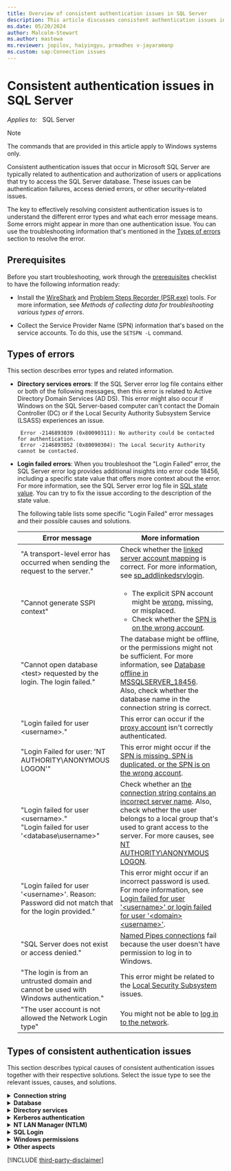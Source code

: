 ```yaml
---
title: Overview of consistent authentication issues in SQL Server
description: This article discusses consistent authentication issues in SQL Server, related error messages, and solutions to troubleshoot various issues.
ms.date: 05/20/2024
author: Malcolm-Stewart
ms.author: mastewa
ms.reviewer: jopilov, haiyingyu, prmadhes v-jayaramanp
ms.custom: sap:Connection issues
---
```


# Consistent authentication issues in SQL Server

_Applies to:_ &nbsp; SQL Server

> [!NOTE]
> The commands that are provided in this article apply to Windows systems only.

Consistent authentication issues that occur in Microsoft SQL Server are typically related to authentication and authorization of users or applications that try to access the SQL Server database. These issues can be authentication failures, access denied errors, or other security-related issues.

The key to effectively resolving consistent authentication issues is to understand the different error types and what each error message means. Some errors might appear in more than one authentication issue. You can use the troubleshooting information that's mentioned in the [Types of errors](#types-of-errors) section to resolve the error.

## Prerequisites

Before you start troubleshooting, work through the [prerequisites](../connect/resolve-connectivity-errors-checklist.md) checklist to have the following information ready:

- Install the [WireShark](https://www.wireshark.org/download.html) and [Problem Steps Recorder (PSR.exe)](/office/troubleshoot/settings/how-to-use-problem-steps-recorder) tools. For more information, see *Methods of collecting data for troubleshooting various types of errors*.

- Collect the Service Provider Name (SPN) information that's based on the service accounts. To do this, use the `SETSPN -L` command.

## Types of errors

This section describes error types and related information.

- **Directory services errors**: If the SQL Server error log file contains either or both of the following messages, then this error is related to Active Directory Domain Services (AD DS). This error might also occur if Windows on the SQL Server-based computer can't contact the Domain Controller (DC) or if the Local Security Authority Subsystem Service (LSASS) experiences an issue.

  ```output
   Error -2146893039 (0x80090311): No authority could be contacted for authentication.
   Error -2146893052 (0x80090304): The Local Security Authority cannot be contacted.
  ```

- **Login failed errors**: When you troubleshoot the "Login Failed" error, the SQL Server error log provides additional insights into error code 18456, including a specific state value that offers more context about the error. For more information, see the SQL Server error log file in [SQL state value](/sql/relational-databases/errors-events/mssqlserver-18456-database-engine-error#additional-error-information). You can try to fix the issue according to the description of the state value.

  The following table lists some specific "Login Failed" error messages and their possible causes and solutions.

  |Error message  |More information  |
  |---------|---------|
  |"A transport-level error has occurred when sending the request to the server."|Check whether the [linked server account mapping](linked-server-account-mapping-error.md) is correct. For more information, see [sp_addlinkedsrvlogin](/sql/relational-databases/system-stored-procedures/sp-addlinkedsrvlogin-transact-sql).|
  |"Cannot generate SSPI context" | <ul><li>The explicit SPN account might be [wrong](cannot-generate-sspi-context-error.md#fix-the-error-with-kerberos-configuration-manager-recommended), missing, or misplaced.</li><li>Check whether the [SPN is on the wrong account](cannot-generate-sspi-context-error.md#fix-the-error-with-kerberos-configuration-manager-recommended).</li></ul> |
  |"Cannot open database \<test\> requested by the login. The login failed."|The database might be offline, or the permissions might not be sufficient. For more information, see [Database offline in MSSQLSERVER_18456](/sql/relational-databases/errors-events/mssqlserver-18456-database-engine-error#login-failed-for-user-nt-authorityanonymous-logon).<br/> Also, check whether the database name in the connection string is correct.|
  |"Login failed for user \<username\>." | This error can occur if the [proxy account](../../integration-services/ssis-package-doesnt-run-when-called-job-step.md) isn't correctly authenticated.    |
  |"Login Failed for user: 'NT AUTHORITY\ANONYMOUS LOGON'"|This error might occur if the [SPN is missing, SPN is duplicated, or the SPN is on the wrong account](cannot-generate-sspi-context-error.md#fix-the-error-with-kerberos-configuration-manager-recommended).|
  |"Login failed for user \<username\>." </br> "Login failed for user '\<database\username\>"</br>    | Check whether an [the connection string contains an incorrect server name](/sql/relational-databases/errors-events/mssqlserver-18456-database-engine-error#login-failed-for-user-username-or-login-failed-for-user-domainusername). Also, check whether the user belongs to a local group that's used to grant access to the server. For more causes, see [NT AUTHORITY\ANONYMOUS LOGON](/sql/relational-databases/errors-events/mssqlserver-18456-database-engine-error#login-failed-for-user-nt-authorityanonymous-logon).    |
  |"Login failed for user '\<username\>'. Reason: Password did not match that for the login provided."|This error might occur if an incorrect password is used. For more information, see [Login failed for user '\<username\>' or login failed for user '\<domain>\<username>'](/sql/relational-databases/errors-events/mssqlserver-18456-database-engine-error#login-failed-for-user-nt-authorityanonymous-logon).|
  |"SQL Server does not exist or access denied."  | [Named Pipes connections](named-pipes-connection-fail-no-windows-permission.md) fail because the user doesn't have permission to log in to Windows.     |
  |"The login is from an untrusted domain and cannot be used with Windows authentication."|This error might be related to the [Local Security Subsystem](local-security-subsystem-errors.md) issues.|
  |"The user account is not allowed the Network Login type"|You might not be able to [log in to the network](network-login-disallowed.md).|

## Types of consistent authentication issues

This section describes typical causes of consistent authentication issues together with their respective solutions. Select the issue type to see the relevant issues, causes, and solutions.

<details>
<summary><b>Connection string</b></summary>

This section lists the issues that are related to configuration settings that are used by applications to connect to a database.

- **Explicit SPN is missing** - This issue occurs if the SPN isn't configured or registered correctly.

  **Solution:** To resolve this issue, see ["Cannot generate SSPI context" error when using Windows authentication to connect SQL Server](cannot-generate-sspi-context-error.md#fix-the-error-with-kerberos-configuration-manager-recommended).

- **Explicit misplaced SPN** - Refers to an SPN that was incorrectly associated with a particular service or account.

  **Solution:** To resolve this issue, see [Explicit misplaced SPN](explicit-spn-is-misplaced.md).

- **Explicit SPN is duplicated** - This issue occurs if an SPN is duplicated because it's registered more than one time.

  **Solution:** To resolve this issue, see ["Cannot generate SSPI context" error when using Windows authentication to connect SQL Server](cannot-generate-sspi-context-error.md#fix-the-error-with-kerberos-configuration-manager-recommended).

- **Incorrect server name in connection string** - This issue occurs if the specified server name is incorrect or can't be found.

  **Solution:** To resolve this issue, see [MSSQLSERVER_18456](/sql/relational-databases/errors-events/mssqlserver-18456-database-engine-error#login-failed-for-user-username-or-login-failed-for-user-domainusername).

- **Wrong database name in connection string** - This issue occurs if the database name that's provided for authentication is incorrect.

  **Solution:** Check whether the name is spelled correctly. For more information, see [MSSQLSERVER_4064](/sql/relational-databases/errors-events/mssqlserver-4064-database-engine-error#fix-the-issue).

- **Wrong explicit SPN account** - This issue might occur if the SPN is associated with the wrong account in AD DS. 

  **Solution:** To resolve this issue, see [Cannot generate SSPI context error](cannot-generate-sspi-context-error.md).

</details>

<details>
<summary><b>Database</b></summary>

This section lists the issues that are specific to various aspects of SQL Server:

- **Database is offline** - Refers to a scenario in which a SQL Server database tries to reconnect to a SQL Server instance that's configured for Windows Authentication mode.

  **Solution:** For more information, see [MSSQLSERVER_18456](/sql/relational-databases/errors-events/mssqlserver-18456-database-engine-error#login-failed-for-user-username-or-login-failed-for-user-domainusername).
  
- **Database permissions** - Refers to enabling or restricting access to a SQL Server database.

  **Solution:** For more information, see [MSSQLSERVER_18456](/sql/relational-databases/errors-events/mssqlserver-18456-database-engine-error#login-failed-for-user-username-or-login-failed-for-user-domainusername).
  
- **Linked server connectivity errors in SQL Server** - You experience an authentication process issue that affects linked servers in the context of SQL Server.

  **Solution:** To resolve this issue, see [Linked server connectivity errors in SQL Server](linked-server-account-mapping-error.md).

- **Metadata of the linked server is inconsistent** - Refers to an issue in which metadata of the linked server is inconsistent or doesn't match the expected metadata.

  A view or stored procedure queries the tables or views in the linked server but receives login failures even though a distributed `SELECT` statement that's copied from the procedure doesn't.

  This issue might occur if the view was created and then the linked server was re-created, or a remote table was modified without rebuilding the View.

  **Solution**: Refresh the metadata of the linked server by running the `sp_refreshview` stored procedure.

- **Proxy account doesn't have permissions** - A SQL Server Integration Service (SSIS) job that's run by SQL Agent might require permissions other than those that the SQL Agent service account can provide.

  **Solution:** To resolve this issue, see [SSIS package does not run when called from a SQL Server Agent job step](../../integration-services/ssis-package-doesnt-run-when-called-job-step.md).

- **Unable to log in to SQL Server database** - The inability to log in can cause failures in authentication.

  **Solution:** To resolve this issue, see [MSSQLSERVER_18456](/sql/relational-databases/errors-events/mssqlserver-18456-database-engine-error#login-failed-for-user-username-or-login-failed-for-user-domainusername).
  
</details>

<details><summary><b>Directory services</b></summary>

This section lists the issues that are related to directory services and servers.

- **An account is disabled** - You might experience this scenario if the user account was disabled by an administrator or by a user. In this case, you can't log in by using this account or you can't use this account to start a service. This might cause consistent authentication issues because it can prevent you from accessing resources or performing actions that require authentication.

  **Solution:** A domain administrator can fix this by re-enabling the account. When an account is disabled, it's usually because either a user tried to log in with the wrong password too many times or because an application or service is trying to use an old password.

- **An account isn't in the group** - This issue might occur if a user is trying to access a resource that's restricted to a specific group.

  **Solution:** Check the SQL logins to enumerate allowed groups and make sure that the user belongs to one of the groups.

- **Account migration failed** - If old user accounts can't connect to the server but newly created accounts can, account migration might not be correct. This issue is related to AD DS.

  **Solution:** For more information, see [Transfer logins and passwords between instances of SQL Server](../security/transfer-logins-passwords-between-instances.md).

- **Domain Controller is offline** - Refers to an issue where the domain controller isn't accessible.

  **Solution:** Use the `nltest` command to force the computer to switch to another domain controller. For more information, see [Active Directory replication Event ID 2087: DNS lookup failure caused replication to fail](../../../windows-server/identity/active-directory-replication-event-id-2087.md).

- **Firewall blocks the Domain Controller** - You might experience issues when you manage the user's access to resources.

  **Solution:** Make sure that the domain controller is accessible from the client or the server. To do this, use the `nltest /SC_QUERY:CONTOSO` command.

- **Login is from an untrusted domain** - This issue is related to the trust level between domains. You might see the following error message: "Login failed. The login is from an untrusted domain and cannot be used with Windows authentication. (18452)."

  [Error 18452](/sql/relational-databases/errors-events/mssqlserver-18452-database-engine-error) indicates that the login uses Windows Authentication but the login is an unrecognized Windows principal. An unrecognized Windows principal indicates that the login can't be verified by Windows. This might occur because the Windows login is from an untrusted domain. The trust level between domains might cause failures in account authentication or the visibility of Service Provider Name (SPN)s.

  **Solution:** To resolve this issue, see [MSSQLSERVER_18452](/sql/relational-databases/errors-events/mssqlserver-18452-database-engine-error#user-action).

- **No permissions for cross-domain groups** - Users from the [remote domain should belong to a group](../../../windows-server/windows-security/trust-between-windows-ad-domain-not-work-correctly.md) in the SQL Server domain. There might be a problem if you try to use a domain local group to connect to a SQL Server instance from another domain.

  **Solution:** If the domains lack proper trust, adding the users in a group in the remote domain might prevent the server from enumerating the group's membership.

- **Selective authentication is disabled** - Refers to a feature of domain trusts that allows the domain administrator to limit which users have access to resources in the remote domain. If selective authentication isn't enabled, all users in the trusted domain can get access to the remote domain.

  **Solution:** To resolve this issue, enable selective authentication to make sure that the users aren't allowed to authenticate in the remote domain.

</details>

<details><summary><b>Kerberos authentication</b></summary>

This section lists the issues that are related to the Kerberos authentication:

- **An incorrect DNS suffix is appended to the NetBIOS name** - This issue might occur if you use only the NetBIOS name (for example, SQLPROD01) instead of the fully qualified domain name (FQDN) (for example, SQLPROD01.CONTOSO.COM). When this occurs, the wrong DNS suffix might be appended.

  **Solution:** Check the network settings for the default suffixes to make sure that they're correct, or use the FQDN to avoid issues.

- **Clock skew is too high** - This issue might occur if multiple devices on a network aren't synchronized. For the Kerberos authentication to work, the clocks between devices can't be turned off for more than five minutes or consistent authentication failures might occur.

  **Solution:** Set up the computers to regularly synchronize their clocks with a central time service.

- **Delegating sensitive accounts to other services** - Some accounts might be marked as `Sensitive` in AD DS. These accounts can't be delegated to another service in a double-hop scenario. Sensitive accounts are critical to providing security, but they can affect authentication.

  **Solution:** To resolve this issue, see [Login failed for user NT AUTHORITY\ANONYMOUS LOGON](/sql/relational-databases/errors-events/mssqlserver-18456-database-engine-error#login-failed-for-user-nt-authorityanonymous-logon).

- **Delegating to a file share** - Refers to a situation in which a user or application delegates its credentials to access a file share. Without appropriate constraints, delegating credentials to a file share might create security risks.

  **Solution:** To resolve this kind of issue, make sure that you use [constrained delegation](https://techcommunity.microsoft.com/t5/sql-server-support-blog/bulk-insert-and-kerberos/ba-p/317304).

- **Disjoint DNS namespace** - Refers to a consistent authentication issue that might occur if the DNS suffix doesn't match between the domain member and DNS. You might experience authentication issues if you use a disjoint namespace. If the organizational hierarchy in AD DS and in DNS don't match, the wrong SPN might be generated if you use the NETBIOS name in the database application connection string. In this situation, the SPN isn't found, and New Technology LAN Manager (NTLM) credentials are used instead of Kerberos credentials.

  **Solution:** To mitigate the issue, use the FQDN of the server or specify the SPN name in the connection string. For information about FQDN, see [Computer Naming](/windows-server/identity/ad-ds/plan/computer-naming).

- **Duplicate SPN** - Refers to a situation in which two or more SPNs are identical within a domain. SPNs are used to uniquely identify services that are running on servers in a Windows domain. Duplicate SPNs can cause authentication issues.

  **Solution:** To resolve this issue, see [Fix the error with Kerberos Configuration Manager (Recommended)](cannot-generate-sspi-context-error.md#fix-the-error-with-kerberos-configuration-manager-recommended).

- **Enable HTTP ports on SPNs** - Typically, HTTP SPNs don't use port numbers (for example, `http/web01.contoso.com`).

  **Solution:** To resolve this issue, you can enable this by using the policy on the clients. The SPN would then have to be in the `http/web01.contoso.com:88` format in order to enable Kerberos to function correctly. Otherwise, NTLM credentials are used.

  NTLM credentials aren't recommended because they might make it difficult to diagnose the issue. Also, this situation might generate excessive administrative overhead.

- **Expired tickets** - Refers to Kerberos tickets. Using expired Kerberos tickets can cause authentication issues.

  **Solution:** To resolve this issue, see [Expired tickets](expired-tickets-issue.md).

- **HOSTS file is incorrect** - The HOSTS file can disrupt DNS lookups and might generate an unexpected SPN name. This situation causes NTLM credentials to be used. If an unexpected IP address is in the HOSTS file, the SPN that's generated might not match the back-end server that's pointed to.

  **Solution:** Review the HOSTS file and remove the entries for your server. HOSTS file entries are shown in the SQLCHECK report.

- **Issue with per-service security identifier (SID) permissions** - Per-service-SID is a security feature of SQL Server that limits local connections to use NTLM and not Kerberos as the authentication method. The service can make a single hop to another server by using NTLM credentials, but it can't be delegated further without using the constrained delegation. For more information, see [Login failed for user NT AUTHORITY\ANONYMOUS LOGON](/sql/relational-databases/errors-events/mssqlserver-18456-database-engine-error#login-failed-for-user-nt-authorityanonymous-logon).

  **Solution:** To resolve this issue, the domain administrator needs to set up constrained delegation.

- **Kernel-mode authentication** - The SPN on the App Pool account is typically required for web servers. However, when Kernel-mode authentication is used, the computer's HOST SPN is used for authentication. This action takes place in the kernel. This setting might be used if the server hosts many different websites that use the same host header URL, different App Pool accounts, and [Windows Authentication](/iis/configuration/system.webserver/security/authentication/).

  **Solution:** Remove the HTTP SPNs if Kernel-mode authentication is enabled.

- **Limit delegation rights to Access or Excel** - The Joint Engine Technology (JET) and Access Connectivity Engine (ACE) providers are similar to any of the file systems. You must use constrained delegation to enable SQL Server to read files that are located on another computer. In general, the ACE provider shouldn't be used in a linked server because this is explicitly not supported. The JET provider is deprecated and is available on 32-bit computers only.

  > [!NOTE]
  > When SQL Server 2014, the last version to support 32-bit installations, goes out of support, the JET scenario will no longer be supported.

- **Missing SPN** - This issue might occur if an SPN that's related to a SQL Sever instance is absent.

  **Solution:** For more information, see [Fix the error with Kerberos Configuration Manager (Recommended)](cannot-generate-sspi-context-error.md#fix-the-error-with-kerberos-configuration-manager-recommended).

- **Not a constrained target** - If constrained delegation is enabled for a particular service account, Kerberos will fail if the target server's SPN isn't on the list of targets of constrained delegation.
  
  **Solution:** To resolve this issue, a domain administrator must add the target server's SPN to the target SPNs of the mid-tier service account.

- **NTLM and constrained delegation** - If the target is a file share, the delegation type of the mid-tier service account must be **Constrained-Any** and not **Constrained-Kerberos**. If the delegation type is set to **Constrained-Kerberos**, the mid-tier account can allocate only to specific services, but **Constrained-Any** allows the service account to delegate to any service.

  **Solution:** To resolve this issue, see [Login failed for user NT AUTHORITY\ANONYMOUS LOGON](/sql/relational-databases/errors-events/mssqlserver-18456-database-engine-error#login-failed-for-user-nt-authorityanonymous-logon).

- **Service account cannot be trusted for delegation in AD** - In a double-hop scenario, the service account of the mid-tier service must be trusted for delegation in AD DS. If the service account isn't trusted for delegation, Kerberos authentication can fail.

  **Solution:** If you're an administrator, enable the **Trusted for delegation** option.

- **Some legacy providers don't support Kerberos over Named Pipes** - The legacy OLE DB provider (SQLOLEDB) and ODBC provider (SQL Server) that are bundled with Windows don't offer support for Kerberos authentication over Named Pipes. Instead, they support only NTLM authentication.

  **Solution:** Use a TCP connection to allow Kerberos authentication. You can also use a newer driver, example,  MSOLEDBSQL or ODBC Driver 17. But TCP is still preferred over Named Pipes, regardless of version of the driver.

- **SPN is associated with a wrong account** - This issue might occur if an SPN is associated with the wrong account in AD DS. For more information, see [Fix the error with Kerberos Configuration Manager (Recommended)](cannot-generate-sspi-context-error.md#fix-the-error-with-kerberos-configuration-manager-recommended).

   You might receive an error message if your SPN is configured on the wrong account in AD DS.

   **Solution:** To resolve the error, follow these steps:

    1. Use `SETSPN -Q spnName` to locate the SPN and its current account.
    1. Use `SETSPN -D` to delete the existing SPNs.
    1. Use the `SETSPN -S` to migrate the SPN to the correct account.

- **SQL Alias might not function correctly** - A SQL Server alias might cause an unexpected SPN to be generated. This causes NTLM credentials to fail if the SPN isn't found, or an SSPI failure if it inadvertently matches the SPN of another server.

  **Solution:** SQL Aliases are shown in the SQLCHECK report. To resolve the issue, identify and correct any incorrect or misconfigured SQL aliases so that they point to the correct SQL Server.

- **User belongs to many groups** - If a user belongs to multiple groups, authentication issues might occur in Kerberos. If you use Kerberos over UDP, the entire security token must fit within a single packet. Users who belong to many groups have a larger security token than users who belong to fewer groups.

  **Solution:** If you use Kerberos over TCP, you can increase the [`MaxTokenSize`] setting. For more information, see [MaxTokenSize and Kerberos Token Bloat](/archive/blogs/shanecothran/maxtokensize-and-kerberos-token-bloat).

- **Use website host header** - The HTTP Host header plays a very important role in the HTTP protocol for accessing web pages.

  **Solution:** If the website has a host header name, the HOSTS SPN can't be used. An explicit HTTP SPN must be used. If the website doesn't have a host header name, NTLM is used. NTLM can't be delegated to a back-end SQL Server instance or other service.

</details>

<details><summary><b>NT LAN Manager (NTLM)</b></summary>

This section lists issues that are specific to NTLM (NT LAN Manager):

- **Access is denied for NTLM peer logins** - Refers to an issue that are related to NTLM peer logins.

  **Solution:** When communicating between computers that are in either workstations or domains that don't trust each other, you can set up identical accounts on both computers and use NTLM peer authentication.
  
  Logins work only if both the user account and the password match on both computers. NTLM authentication might be disabled or not supported on either the client or server side. This situation might cause authentication failures. For more information, see [MSSQLSERVER_18456](/sql/relational-databases/errors-events/mssqlserver-18456-database-engine-error#login-failed-for-user-nt-authorityanonymous-logon).

- **Double hop scenarios on multiple computers** - A double-hop process will fail if NTLM credentials are used. Kerberos credentials are required.

  **Solution:** To resolve this issue, see [Login failed for user NT AUTHORITY\ANONYMOUS LOGON](/sql/relational-databases/errors-events/mssqlserver-18456-database-engine-error#login-failed-for-user-nt-authorityanonymous-logon).

- **Loopback protection isn't set correctly** - Loopback protect is designed to prohibit applications from calling other services on the same computer. If loopback protect isn't configured correctly, or if there's any malfunction, this situation can indirectly cause authentication issues.

  **Solution:** To resolve this issue, see [MSSQLSERVER_18456](/sql/relational-databases/errors-events/mssqlserver-18456-database-engine-error#login-failed-for-user-nt-authorityanonymous-logon).

- **Loopback protection fails when you connect to the Always-on listener** - This issue is related to loopback protection. When you connect to the Always-On Listener from the primary node, the connection uses NTLM authentication.

  **Solution:** For more information, see [MSSQLSERVER_18456](/sql/relational-databases/errors-events/mssqlserver-18456-database-engine-error#login-failed-for-user-nt-authorityanonymous-logon).

- **Issue that affects LANMAN compatibility level** - The LAN Manager (LANMAN) authentication issue usually occurs if a mismatch exists in the authentication protocols that are used by older (pre-Windows Server 2008) and newer computers. When you set the compatibility level to 5, NTLMv2 isn't allowed.

  **Solution:** Switching to Kerberos avoids this issue because Kerberos is more secure. For more information, see [Login failed for user NT AUTHORITY\ANONYMOUS LOGON](/sql/relational-databases/errors-events/mssqlserver-18456-database-engine-error#login-failed-for-user-nt-authorityanonymous-logon).

</details>

<details><summary><b>SQL Login</b></summary>

This section lists issues that are related to authentication credentials:

- **Bad password** - Refers to a login-related issue.

  **Solution:** To resolve this issue, see [MSSQLSERVER_18456](/sql/relational-databases/errors-events/mssqlserver-18456-database-engine-error#login-failed-for-user-username-or-login-failed-for-user-domainusername).
  
- **Invalid username** - Refers to a login-related issue.

  **Solution:** To resolve this issue, see [MSSQLSERVER_18456](/sql/relational-databases/errors-events/mssqlserver-18456-database-engine-error#login-failed-for-user-username-or-login-failed-for-user-domainusername).
  
- **SQL Server logins are not enabled** - Refers to a scenario in which you try to connect to a Microsoft SQL Server instance by using SQL Server authentication, but the login that's associated with the account is disabled.

  **Solution:** To resolve this issue, see [MSSQLSERVER_18456](/sql/relational-databases/errors-events/mssqlserver-18456-database-engine-error#login-failed-for-user-nt-authorityanonymous-logon).
  
- **Named Pipes connections fail because the user doesn't have permission to log in to Windows** - Refers to a permissions issue in Windows.

  **Solution:** To resolve this issue, see [Named Pipes connections issue in SQL Server](named-pipes-connection-fail-no-windows-permission.md).

</details>

<details><summary><b>Windows permissions</b></summary>

This section lists issues that are specific to Windows permissions or policy settings:

- **Access is granted through local groups** - If the user doesn't belong to a local group that's used to grant access to the server, the provider displays the "Login failed for user 'contoso/user1'" error message.

  **Solution:** The database administrator can check this situation by examining the **Security** > **Logins** folder in SQL Server Management Studio (SSMS). If the database is a contained database, check under `databasename`. For more information, see [Login failed for user '\<username\>' or login failed for user '\<domain\>\\<username\>'](/sql/relational-databases/errors-events/mssqlserver-18456-database-engine-error#login-failed-for-user-nt-authorityanonymous-logon).

- **Credential guard is enabled** - This scenario indicates that the Credential Guard feature is enabled on a Windows system and is used to create a secure environment to store sensitive information. However, in certain situations, this feature might cause authentication issues.

  **Solution:** To resove this issue, ask a domain administrator to set up constrained delegation. For more information, see [Considerations and known issues when using Credential Guard](/windows/security/identity-protection/credential-guard/considerations-known-issues).

- **Local security subsystem errors** - When you experience local security subsystem errors, particularly those that are linked to LSASS becoming unresponsive, it might indicate underlying issues that affect authentication.

  **Solution:** To resolve these errors, see [Local security subsystem errors in SQL Server](local-security-subsystem-errors.md).

- **Network login disallowed** - This scenario occurs when you try to log in to a network but your login request is denied for certain reasons.

  **Solution:** To resolve this issue, see [User doesn't have permissions to log in to the network](network-login-disallowed.md).

- **Only administrators can log in** - This issue occurs if the security log on a computer is full and doesn't have sufficient space to fill events. The security feature, **[CrashOnAuditFail](/previous-versions/windows/it-pro/windows-2000-server/cc963220(v=technet.10))**, is used by system administrators to check all security events. The valid values for `CrashOnAuditFail` are *0*, *1*, and *2*. If the key for `CrashOnAuditFail` is set to *2*, this means that the security log is full and the "Only Admins can login" error message is shown.

   **Solution:** To resolve this issue, follow these steps:

   1. Start Registry editor.
   1. Locate and check the `HKEY_LOCAL_MACHINE\SYSTEM\CurrentControlSet\Control\Lsa!crashonauditfail` subkey to see whether the value is set to *2*. This value indicates that the security log requires manual clearing.
   1. Set the value to *0*, and then restart the server. You might also want to change the security log to enable events to roll over. For more information about how the setting affects all services such as SQL, IIS, file share, and login, see [Users cannot access Web sites when the security event log is full](../../../developer/webapps/iis/general/users-cannot-access-web-sites-when-log-full.md).

    > [!NOTE]
    > This issue affects only integrated logins. A Named Pipes connection will also be affected in a SQL Server login because Named Pipes first logs in to Windows Admin Pipe before it connects to SQL Server.

- **Service account is not trusted for delegation** - This kind of issue usually occurs if a service account isn't allowed to assign credentials to other servers. This issue can affect services that require delegation.

  **Solution:** If a delegation scenario isn't enabled, check the SQL Server *secpol.msc* to determine whether the SQL Server service account is listed under the **Local Policies > User Rights Assignment > Impersonate a client after authentication** security policy settings. For more information, see [Enable computer and user accounts to be trusted for delegation](/windows/security/threat-protection/security-policy-settings/enable-computer-and-user-accounts-to-be-trusted-for-delegation).

- **Windows user profile can't be loaded in SQL Server** - Refers to the Windows user profile issue.

  **Solution:** For more information about how to troubleshoot corrupted user profiles, see [Windows user profile can't be loaded in SQL Server](corrupt-user-profile.md).

</details>

<details><summary><b>Other aspects</b></summary>

This section lists issues that are related to the authentication and access control within a web environment:

- **Integrated authentication isn't enabled** - Refers to a configuration issue in which Integrated Windows Authentication (IWA) is not configured correctly.

  **Solution:** To resolve this issue, make sure that the **Integrated Windows Authentication** option is enabled in **Internet Options** settings.

- **IIS Authentication isn't allowed** - This issue occurs because of misconfigurations in IIS. The authentication settings that are defined in the Web.config file of the web application might conflict with the settings that are configured in IIS. This situation can cause authentication issues.

  **Solution:** To resolve this issue, configure the website to enable Windows Authentication and set the `<identity impersonate="true"/>` value in the *Web.config* file.

- **Wrong Internet zone** - This issue might occur if you try to access a website that isn't in the correct Internet zone in Internet Explorer. The credentials won't work if the website is in the local Intranet zone.

  **Solution:** Add the web server to IE's local intranet zone.

</details>

[!INCLUDE [third-party-disclaimer](../../../includes/third-party-disclaimer.md)]
